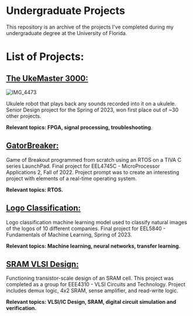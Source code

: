 # Undergraduate Projects
This repository is an archive of the projects I've completed during my undergraduate degree at the University of Florida.

# List of Projects:
## **[The UkeMaster 3000:](https://github.com/NikodemGazda/Projects/tree/main/The%20UkeMaster%203000)**
![IMG_4473](https://github.com/NikodemGazda/Projects/assets/26459327/91d85d06-5b33-4f11-8b8b-8562115df68e)

Ukulele robot that plays back any sounds recorded into it on a ukulele. Senior Design project for the Spring of 2023, won first place out of ~30 other projects.

**Relevant topics: FPGA, signal processing, troubleshooting**.

## **[GatorBreaker:](https://github.com/NikodemGazda/Projects/tree/main/GatorBreaker)**
Game of Breakout programmed from scratch using an RTOS on a TIVA C series LaunchPad. Final project for EEL4745C - MicroProcessor Applications 2, Fall of 2022. Project prompt was to create an interesting project with elements of a real-time operating system.

**Relevant topics: RTOS.**

## **[Logo Classification:](https://github.com/NikodemGazda/Projects/tree/main/Logo%20Classification%20-%20Machine%20Learning)**
Logo classification machine learning model used to classify natural images of the logos of 10 different companies. Final project for EEL5840 - Fundamentals of Machine Learning, Spring of 2023.

**Relevant topics: Machine learning, neural networks, transfer learning.**

## **[SRAM VLSI Design:](https://github.com/NikodemGazda/Projects/tree/main/SRAM%20VLSI%20Design)**
Functioning transistor-scale design of an SRAM cell. This project was completed as a group for EEE4310 - VLSI Circuits and Technology. Project includes demux logic, 4x2 SRAM, sense amplifier, and read-write logic.

**Relevant topics: VLSI/IC Design, SRAM, digital circuit simulation and verification.**
